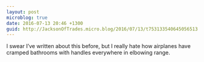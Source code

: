 ```yaml
---
layout: post
microblog: true
date: 2016-07-13 20:46 +1300
guid: http://JacksonOfTrades.micro.blog/2016/07/13/t753133540645056513.html
---
```

I swear I’ve written about this before, but I really hate how airplanes have cramped bathrooms with handles everywhere in elbowing range.

